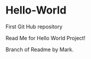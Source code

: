 # Hello-World
First Git Hub repository

Read Me for Hello World Project!

Branch of Readme by Mark.

